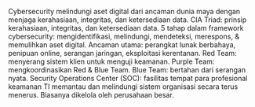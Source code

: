 Cybersecurity melindungi aset digital dari ancaman dunia maya dengan menjaga kerahasiaan, integritas, dan ketersediaan data.
CIA Triad: prinsip kerahasiaan, integritas, dan ketersediaan data.
5 tahap dalam framework cybersecurity: mengidentifikasi, melindungi, mendeteksi, merespons, & memulihkan aset digital.
Ancaman utama: perangkat lunak berbahaya, penipuan online, serangan jaringan, eksploitasi kerentanan.
Red Team: menyerang sistem klien untuk menguji keamanan. Purple Team: mengkoordinasikan Red & Blue Team. Blue Team: bertahan dari serangan nyata.
Security Operations Center (SOC): fasilitas tempat para profesional keamanan TI memantau dan melindungi sistem organisasi secara terus menerus. Biasanya dikelola oleh perusahaan besar.
